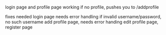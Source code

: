 login page and profile page working
if no profile, pushes you to /addprofile

fixes needed
login page needs error handling if invalid username/password, no such username
add profile page, needs error handing
edit profile page,
register page
